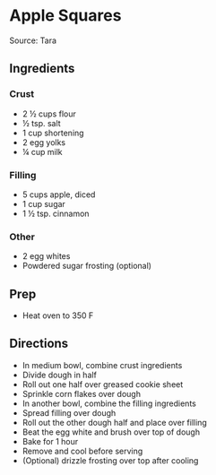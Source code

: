 # Apple Squares

Source: Tara

## Ingredients

### Crust

- 2 ½ cups flour
- ½ tsp. salt
- 1 cup shortening
- 2 egg yolks
- ¼ cup milk

### Filling

- 5 cups apple, diced
- 1 cup sugar
- 1 ½ tsp. cinnamon

### Other

- 2 egg whites
- Powdered sugar frosting (optional)

## Prep

- Heat oven to 350 F

## Directions

- In medium bowl, combine crust ingredients
- Divide dough in half
- Roll out one half over greased cookie sheet
- Sprinkle corn flakes over dough
- In another bowl, combine the filling ingredients
- Spread filling over dough
- Roll out the other dough half and place over filling
- Beat the egg white and brush over top of dough
- Bake for 1 hour
- Remove and cool before serving
- (Optional) drizzle frosting over top after cooling
